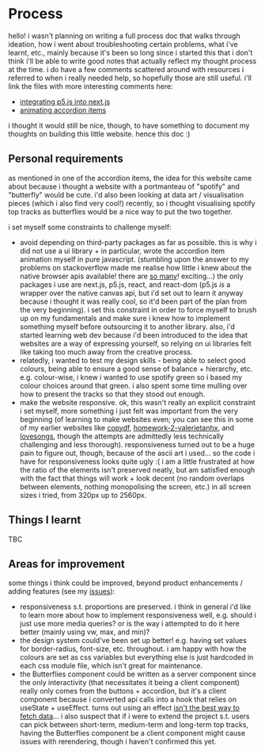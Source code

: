 # Process

hello! i wasn't planning on writing a full process doc that walks through ideation, how i went about troubleshooting certain problems, what i've learnt, etc., mainly because it's been so long since i started this that i don't think i'll be able to write good notes that actually reflect my thought process at the time. i do have a few comments scattered around with resources i referred to when i really needed help, so hopefully those are still useful. i'll link the files with more interesting comments here:

- [integrating p5.js into next.js](components/SketchContainer/SketchContainer.js)
- [animating accordion items](components/AccordionItem/AccordionItem.js)

i thought it would still be nice, though, to have something to document my thoughts on building this little website. hence this doc :)

## Personal requirements

as mentioned in one of the accordion items, the idea for this website came about because i thought a website with a portmanteau of "spotify" and "butterfly" would be cute. i'd also been looking at data art / visualisation pieces (which i also find very cool!) recently, so i thought visualising spotify top tracks as butterflies would be a nice way to put the two together.

i set myself some constraints to challenge myself:

- avoid depending on third-party packages as far as possible. this is why i did not use a ui library + in particular, wrote the accordion item animation myself in pure javascript. (stumbling upon the answer to my problems on stackoverflow made me realise how little i knew about the native browser apis available! there are [so many](https://developer.mozilla.org/en-US/docs/Web/API)! exciting...) the only packages i use are next.js, p5.js, react, and react-dom (p5.js _is_ a wrapper over the native canvas api, but i'd set out to learn it anyway because i thought it was really cool, so it'd been part of the plan from the very beginning). i set this constraint in order to force myself to brush up on my fundamentals and make sure i knew how to implement something myself before outsourcing it to another library. also, i'd started learning web dev because i'd been introduced to the idea that websites are a way of expressing yourself, so relying on ui libraries felt like taking too much away from the creative process.
- relatedly, i wanted to test my design skills - being able to select good colours, being able to ensure a good sense of balance + hierarchy, etc. e.g. colour-wise, i knew i wanted to use spotify green so i based my colour choices around that green. i also spent some time mulling over how to present the tracks so that they stood out enough.
- make the website responsive. ok, this wasn't really an explicit constraint i set myself, more something i just felt was important from the very beginning (of learning to make websites even; you can see this in some of my earlier websites like [copydf](https://valerietanhx.github.io/copydf/), [homework-2-valerietanhx](https://homework-2-valerietanhx.vercel.app/), and [lovesongs](https://github.com/valerietanhx/lovesongs), though the attempts are admittedly less technically challenging and less thorough). responsiveness turned out to be a huge pain to figure out, though, because of the ascii art i used... so the code i have for responsiveness looks quite ugly :( i am a little frustrated at how the ratio of the elements isn't preserved neatly, but am satisfied enough with the fact that things will work + look decent (no random overlaps between elements, nothing monopolising the screen, etc.) in all screen sizes i tried, from 320px up to 2560px.

## Things I learnt

TBC

## Areas for improvement

some things i think could be improved, beyond product enhancements / adding features (see my [issues](https://github.com/valerietanhx/flutterfy/issues)):

- responsiveness s.t. proportions are preserved. i think in general i'd like to learn more about how to implement responsiveness well, e.g. should i just use more media queries? or is the way i attempted to do it here better (mainly using vw, max, and min)?
- the design system could've been set up better! e.g. having set values for border-radius, font-size, etc. throughout. i am happy with how the colours are set as css variables but everything else is just hardcoded in each css module file, which isn't great for maintenance.
- the Butterflies component could be written as a server component since the only interactivity (that necessitates it being a client component) really only comes from the buttons + accordion, but it's a client component because i converted api calls into a hook that relies on useState + useEffect. turns out using an effect [isn't the best way to fetch data](https://react.dev/learn/you-might-not-need-an-effect)... i also suspect that if i were to extend the project s.t. users can pick between short-term, medium-term and long-term top tracks, having the Butterflies component be a client component might cause issues with rerendering, though i haven't confirmed this yet.
